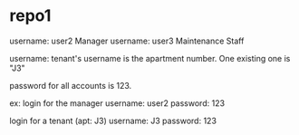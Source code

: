 # repo1
username: user2			Manager
username: user3			Maintenance Staff

username: tenant's username is the apartment number. One existing one is "J3"

password for all accounts is 123. 

ex: login for the manager
 username: user2
 password: 123

login for a tenant (apt: J3)
 username: J3
 password: 123
